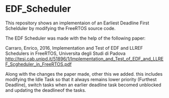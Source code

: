 # EDF_Scheduler
This repository shows an implementaion of an Earliest Deadline First Schelduler by modifying the FreeRTOS source code.

The EDF Scheduler was made with the help of the following paper:

Carraro, Enrico, 2016, Implementation and Test of EDF and LLREF Schedulers in FreeRTOS, Universita degli Studi di Padova
http://tesi.cab.unipd.it/51896/1/Implementation_and_Test_of_EDF_and_LLREF_Scgheduler_in_FreeRTOS.pdf

Along with the changes the paper made, other this we added. this includes modifying the Idle Task so that it always remains lower priority (Furthest Deadline), switch tasks when an earlier deadline task becomed unblocked and updating the deadlineof the tasks.

